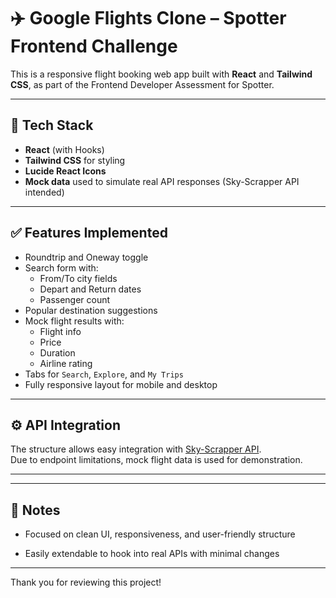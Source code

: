 # ✈️ Google Flights Clone – Spotter Frontend Challenge

This is a responsive flight booking web app built with **React** and **Tailwind CSS**, as part of the Frontend Developer Assessment for Spotter.

---

## 🔧 Tech Stack

- **React** (with Hooks)
- **Tailwind CSS** for styling
- **Lucide React Icons**
- **Mock data** used to simulate real API responses (Sky-Scrapper API intended)

---

## ✅ Features Implemented

- Roundtrip and Oneway toggle
- Search form with:
  - From/To city fields
  - Depart and Return dates
  - Passenger count
- Popular destination suggestions
- Mock flight results with:
  - Flight info
  - Price
  - Duration
  - Airline rating
- Tabs for `Search`, `Explore`, and `My Trips`
- Fully responsive layout for mobile and desktop

---

## ⚙️ API Integration

The structure allows easy integration with [Sky-Scrapper API](https://rapidapi.com/apiheya/api/sky-scrapper).  
Due to endpoint limitations, mock flight data is used for demonstration.

---


---

## 📌 Notes

- Focused on clean UI, responsiveness, and user-friendly structure

- Easily extendable to hook into real APIs with minimal changes

---

Thank you for reviewing this project!
